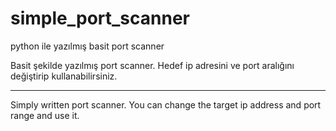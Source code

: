 # simple_port_scanner
python ile yazılmış basit port scanner

Basit şekilde yazılmış port scanner. 
Hedef ip adresini ve port aralığını değiştirip kullanabilirsiniz.

-------------------------------------------------
Simply written port scanner.
You can change the target ip address and port range and use it.

